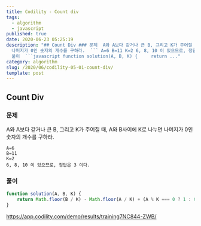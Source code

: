 ```yaml
---
title: Codility - Count div
tags:
  - algorithm
  - javascript
published: true
date: 2020-06-23 05:25:19
description: "## Count Div ### 문제  A와 A보다 같거나 큰 B, 그리고 K가 주어질 때, A와 B사이에 K로 나누면
  나머지가 0인 숫자의 개수를 구하라.  ``` A=6 B=11 K=2 6, 8, 10 이 있으므로, 정답은 3 이다. ```  ###
  풀이  ```javascript function solution(A, B, K) {     return ..."
category: algorithm
slug: /2020/06/codility-05-01-count-div/
template: post
---
```

## Count Div

### 문제

A와 A보다 같거나 큰 B, 그리고 K가 주어질 때, A와 B사이에 K로 나누면 나머지가 0인 숫자의 개수를 구하라.

```
A=6
B=11
K=2
6, 8, 10 이 있으므로, 정답은 3 이다.
```

### 풀이

```javascript
function solution(A, B, K) {
    return Math.floor(B / K) - Math.floor(A / K) + (A % K === 0 ? 1 : 0)
}
```

https://app.codility.com/demo/results/training7NC844-ZWB/